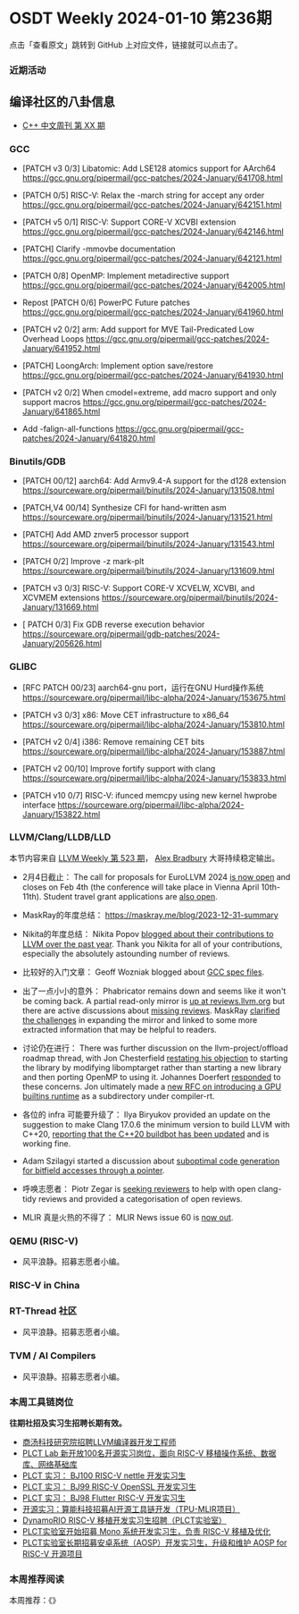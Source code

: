 # OSDT Weekly 2024-01-10 第236期

点击「查看原文」跳转到 GitHub 上对应文件，链接就可以点击了。

### 近期活动

## 编译社区的八卦信息

- [C++ 中文周刊 第 XX 期]()

### GCC

- [PATCH v3 0/3] Libatomic: Add LSE128 atomics support for AArch64
  https://gcc.gnu.org/pipermail/gcc-patches/2024-January/641708.html

- [PATCH 0/5] RISC-V: Relax the -march string for accept any order
  https://gcc.gnu.org/pipermail/gcc-patches/2024-January/642151.html

- [PATCH v5 0/1] RISC-V: Support CORE-V XCVBI extension
  https://gcc.gnu.org/pipermail/gcc-patches/2024-January/642146.html

- [PATCH] Clarify -mmovbe documentation
  https://gcc.gnu.org/pipermail/gcc-patches/2024-January/642121.html

- [PATCH 0/8] OpenMP: Implement metadirective support
  https://gcc.gnu.org/pipermail/gcc-patches/2024-January/642005.html

- Repost [PATCH 0/6] PowerPC Future patches
  https://gcc.gnu.org/pipermail/gcc-patches/2024-January/641960.html

- [PATCH v2 0/2] arm: Add support for MVE Tail-Predicated Low Overhead Loops
  https://gcc.gnu.org/pipermail/gcc-patches/2024-January/641952.html

- [PATCH] LoongArch: Implement option save/restore
  https://gcc.gnu.org/pipermail/gcc-patches/2024-January/641930.html

- [PATCH v2 0/2] When cmodel=extreme, add macro support and only support macros
  https://gcc.gnu.org/pipermail/gcc-patches/2024-January/641865.html

- Add -falign-all-functions
  https://gcc.gnu.org/pipermail/gcc-patches/2024-January/641820.html

### Binutils/GDB

- [PATCH 00/12] aarch64: Add Armv9.4-A support for the d128 extension
  https://sourceware.org/pipermail/binutils/2024-January/131508.html

- [PATCH,V4 00/14] Synthesize CFI for hand-written asm
  https://sourceware.org/pipermail/binutils/2024-January/131521.html

- [PATCH] Add AMD znver5 processor support
  https://sourceware.org/pipermail/binutils/2024-January/131543.html

- [PATCH 0/2] Improve -z mark-plt
  https://sourceware.org/pipermail/binutils/2024-January/131609.html

- [PATCH v3 0/3] RISC-V: Support CORE-V XCVELW, XCVBI, and XCVMEM extensions
  https://sourceware.org/pipermail/binutils/2024-January/131669.html

- [ PATCH 0/3] Fix GDB reverse execution behavior
  https://sourceware.org/pipermail/gdb-patches/2024-January/205626.html

### GLIBC

- [RFC PATCH 00/23] aarch64-gnu port，运行在GNU Hurd操作系统
  https://sourceware.org/pipermail/libc-alpha/2024-January/153675.html

- [PATCH v3 0/3] x86: Move CET infrastructure to x86_64
  https://sourceware.org/pipermail/libc-alpha/2024-January/153810.html

- [PATCH v2 0/4] i386: Remove remaining CET bits
  https://sourceware.org/pipermail/libc-alpha/2024-January/153887.html

- [PATCH v2 00/10] Improve fortify support with clang
  https://sourceware.org/pipermail/libc-alpha/2024-January/153833.html

- [PATCH v10 0/7] RISC-V: ifunced memcpy using new kernel hwprobe interface
  https://sourceware.org/pipermail/libc-alpha/2024-January/153822.html

### LLVM/Clang/LLDB/LLD

本节内容来自 [LLVM Weekly 第 523 期](http://llvmweekly.org/issue/523)，
[Alex Bradbury](https://www.linkedin.com/in/alex-bradbury/) 大哥持续稳定输出。

* 2月4日截止： The call for proposals for EuroLLVM 2024 [is now open](https://discourse.llvm.org/t/2024-eurollvm-call-for-talk-proposals/76006) and closes on Feb 4th (the conference will take place in Vienna April 10th-11th). Student travel grant applications are [also open](https://discourse.llvm.org/t/2024-euro-llvm-foundation-student-travel-grants-applications-open/75998).

* MaskRay的年度总结： https://maskray.me/blog/2023-12-31-summary

* Nikita的年度总结： Nikita Popov [blogged about their contributions to LLVM over the past year](https://www.npopov.com/2024/01/01/This-year-in-LLVM-2023.html). Thank you Nikita for all of your contributions, especially the absolutely astounding number of reviews.

* 比较好的入门文章： Geoff Wozniak blogged about [GCC spec files](https://wozniak.ca/blog/2024/01/02/1/index.html).

* 出了一点小小的意外： Phabricator remains down and seems like it won't be coming back. A partial read-only mirror is [up at reviews.llvm.org](https://reviews.llvm.org/) but there are active discussions about [missing reviews](https://discourse.llvm.org/t/some-reviews-on-reviews-llvm-org-seem-to-be-missing-from-the-static-archive/76001).  MaskRay [clarified the challenges](https://discourse.llvm.org/t/update-on-github-pull-requests/71540/172) in expanding the mirror and linked to some more extracted information that may be helpful to readers.

* 讨论仍在进行： There was further discussion on the llvm-project/offload roadmap thread, with Jon Chesterfield [restating his objection](https://discourse.llvm.org/t/rfc-llvm-project-offload-roadmap/75611/12) to starting the library by modifying libomptarget rather than starting a new library and then porting OpenMP to using it. Johannes Doerfert [responded](https://discourse.llvm.org/t/rfc-llvm-project-offload-roadmap/75611/15) to these concerns. Jon ultimately made a [new RFC on introducing a GPU builtins runtime](https://discourse.llvm.org/t/rfc-gpu-builtins-runtime/76099) as a subdirectory under compiler-rt.

* 各位的 infra 可能要升级了： Ilya Biryukov provided an update on the suggestion to make Clang 17.0.6 the minimum version to build LLVM with C++20, [reporting that the C++20 buildbot has been updated](https://discourse.llvm.org/t/rfc-clang-17-0-6-would-be-minimum-version-to-build-llvm-in-c-20/75345/15) and is working fine.

* Adam Szilagyi started a discussion about [suboptimal code generation for bitfield accesses through a pointer](https://discourse.llvm.org/t/load-cse-for-consecutive-bitfield-accesses-through-pointer/76047).

* 呼唤志愿者： Piotr Zegar is [seeking reviewers](https://discourse.llvm.org/t/clang-tidy-18-reviewers-wanted/76108) to help with open clang-tidy reviews and provided a categorisation of open reviews.

* MLIR 真是火热的不得了： MLIR News issue 60 is [now out](https://discourse.llvm.org/t/mlir-news-60th-edition-7th-jan-2024/76101).

### QEMU (RISC-V)

- 风平浪静。招募志愿者小编。

### RISC-V in China

### RT-Thread 社区

- 风平浪静。招募志愿者小编。

### TVM / AI Compilers

- 风平浪静。招募志愿者小编。

### 本周工具链岗位

**往期社招及实习生招聘长期有效。**

- [商汤科技研究院招聘LLVM编译器开发工程师](https://mp.weixin.qq.com/s/4j-Qin8LFUJlzKzFIpIKpw)
- [PLCT Lab 新开放100名开源实习岗位，面向 RISC-V 移植操作系统、数据库、网络基础库](https://mp.weixin.qq.com/s/ebvIxcplB8Jtw18LMoXTTQ)
- [PLCT 实习： BJ100 RISC-V nettle 开发实习生](https://mp.weixin.qq.com/s/GEUKRlxILFpdHQbv-yxWQQ)
- [PLCT 实习： BJ99 RISC-V OpenSSL 开发实习生](https://mp.weixin.qq.com/s/pzy6sbW50r3aLw3Dt36oBQ)
- [PLCT 实习： BJ98 Flutter RISC-V 开发实习生](https://mp.weixin.qq.com/s/gQYT_rhtLE8jGg6WWAztDA)
- [开源实习：算能科技招募AI开源工具链开发（TPU-MLIR项目）](https://mp.weixin.qq.com/s/IBJh0ip4k11PzIMZecsWSw)
- [DynamoRIO RISC-V 移植开发实习生招聘（PLCT实验室）](https://mp.weixin.qq.com/s/J_5TjT6DOqeOXJXQI5VQxw)
- [PLCT实验室开始招募 Mono 系统开发实习生，负责 RISC-V 移植及优化](https://mp.weixin.qq.com/s/whEW7Hay1jIP1tBzIPay1A)
- [PLCT实验室长期招募安卓系统（AOSP）开发实习生，升级和维护 AOSP for RISC-V 开源项目](https://mp.weixin.qq.com/s/dJP2cEB1nex2inR5c-cJog)


### 本周推荐阅读

本周推荐：《》
